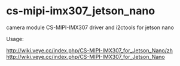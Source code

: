 # cs-mipi-imx307_jetson_nano
camera module CS-MIPI-IMX307 driver and i2ctools for jetson nano

Usage:

http://wiki.veye.cc/index.php/CS-MIPI-IMX307_for_Jetson_Nano/zh
http://wiki.veye.cc/index.php/CS-MIPI-IMX307_for_Jetson_Nano
